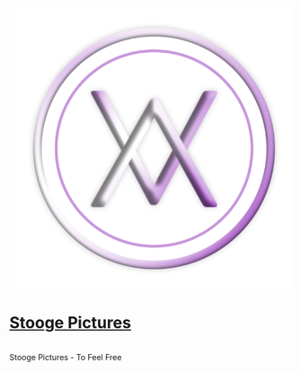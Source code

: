 <img src="https://github.com/aionstech/stooge/blob/main/images/sp2.png" alt="Stooge Pictures">

<a href="http://sp.aions.co"><h1>Stooge Pictures</h1></a>
</br>
Stooge Pictures - To Feel Free
